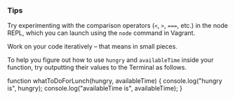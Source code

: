 ### Tips


Try experimenting with the comparison operators (`<`, `>`, `===`, etc.) in the node REPL, which you can launch using the `node` command in Vagrant.

Work on your code iteratively – that means in small pieces. 

To help you figure out how to use `hungry` and `availableTime` inside your function, try outputting their values to the Terminal as follows.

function whatToDoForLunch(hungry, availableTime) {
  console.log("hungry is", hungry);
  console.log("availableTime is", availableTime);
}